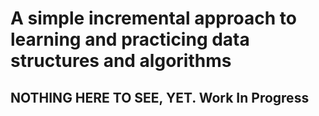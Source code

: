 # A simple incremental approach to learning and practicing data structures and algorithms

## NOTHING HERE TO SEE, YET. Work In Progress


